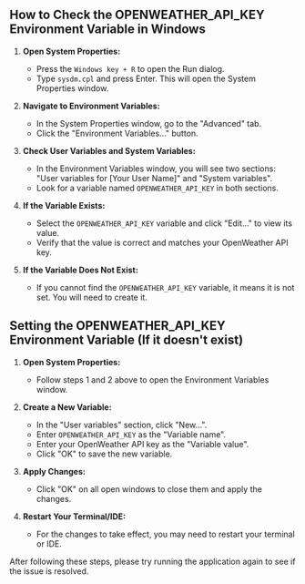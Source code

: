## How to Check the OPENWEATHER_API_KEY Environment Variable in Windows

1.  **Open System Properties:**
    *   Press the `Windows key + R` to open the Run dialog.
    *   Type `sysdm.cpl` and press Enter. This will open the System Properties window.

2.  **Navigate to Environment Variables:**
    *   In the System Properties window, go to the "Advanced" tab.
    *   Click the "Environment Variables..." button.

3.  **Check User Variables and System Variables:**
    *   In the Environment Variables window, you will see two sections: "User variables for \[Your User Name]" and "System variables".
    *   Look for a variable named `OPENWEATHER_API_KEY` in both sections.

4.  **If the Variable Exists:**
    *   Select the `OPENWEATHER_API_KEY` variable and click "Edit..." to view its value.
    *   Verify that the value is correct and matches your OpenWeather API key.

5.  **If the Variable Does Not Exist:**
    *   If you cannot find the `OPENWEATHER_API_KEY` variable, it means it is not set. You will need to create it.

## Setting the OPENWEATHER_API_KEY Environment Variable (If it doesn't exist)

1.  **Open System Properties:**
    *   Follow steps 1 and 2 above to open the Environment Variables window.

2.  **Create a New Variable:**
    *   In the "User variables" section, click "New...".
    *   Enter `OPENWEATHER_API_KEY` as the "Variable name".
    *   Enter your OpenWeather API key as the "Variable value".
    *   Click "OK" to save the new variable.

3.  **Apply Changes:**
    *   Click "OK" on all open windows to close them and apply the changes.

4.  **Restart Your Terminal/IDE:**
    *   For the changes to take effect, you may need to restart your terminal or IDE.

After following these steps, please try running the application again to see if the issue is resolved.